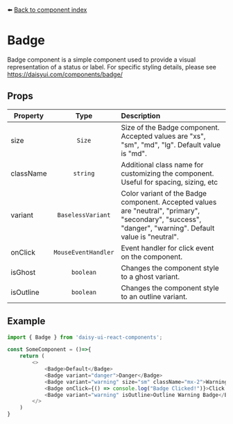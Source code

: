 ⬅️ [Back to component index](README.md)

# Badge

Badge component is a simple component used to provide a visual representation of a status or label. For specific styling details, please see https://daisyui.com/components/badge/

## Props

| Property        | Type           | Description  |
| ------------- |:-------------:| :-----|
| size      | `Size` | Size of the Badge component. Accepted values are "xs", "sm", "md", "lg". Default value is "md".|
| className      | `string` | Additional class name for customizing the component. Useful for spacing, sizing, etc|
| variant      | `BaselessVariant` | Color variant of the Badge component. Accepted values are "neutral", "primary", "secondary", "success", "danger", "warning". Default value is "neutral".|
| onClick      | `MouseEventHandler` | Event handler for click event on the component.|
| isGhost      | `boolean` | Changes the component style to a ghost variant.|
| isOutline      | `boolean` | Changes the component style to an outline variant.|

## Example

```Javascript
import { Badge } from 'daisy-ui-react-components';

const SomeComponent = ()=>{
    return (
        <>
            <Badge>Default</Badge>
            <Badge variant="danger">Danger</Badge>
            <Badge variant="warning" size="sm" className="mx-2">Warning</Badge>
            <Badge onClick={() => console.log("Badge Clicked!")}>Click me</Badge>
            <Badge variant="warning" isOutline>Outline Warning Badge</Badge>
        </>
    )
}
```